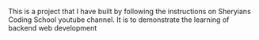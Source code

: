 This is a project that I have built by following the instructions on Sheryians Coding School youtube channel.
It is to demonstrate the learning of backend web development

